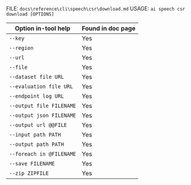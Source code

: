 ﻿FILE: `docs\reference\cli\speech\csr\download.md`
USAGE: `ai speech csr download [OPTIONS]`

| Option in-tool help         | Found in doc page |
|-----------------------------|------------------|
| `--key`                     | Yes              |
| `--region`                  | Yes              |
| `--url`                     | Yes              |
| `--file`                    | Yes              |
| `--dataset file URL`        | Yes              |
| `--evaluation file URL`     | Yes              |
| `--endpoint log URL`        | Yes              |
| `--output file FILENAME`    | Yes              |
| `--output json FILENAME`    | Yes              |
| `--output url @@FILE`       | Yes              |
| `--input path PATH`         | Yes              |
| `--output path PATH`        | Yes              |
| `--foreach in @FILENAME`    | Yes              |
| `--save FILENAME`           | Yes              |
| `--zip ZIPFILE`             | Yes              |